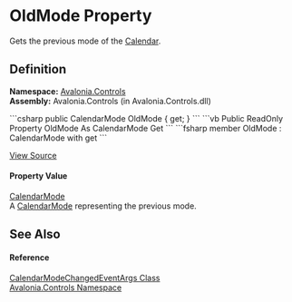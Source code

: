 # OldMode Property


Gets the previous mode of the <a href="T_Avalonia_Controls_Calendar">Calendar</a>.



## Definition
**Namespace:** <a href="N_Avalonia_Controls">Avalonia.Controls</a>  
**Assembly:** Avalonia.Controls (in Avalonia.Controls.dll)

<Tabs groupId="api-code-preview">
<TabItem value="csharp" label="C#">
```csharp
public CalendarMode OldMode { get; }
```
</TabItem>
<TabItem value="vb" label="VB">
```vb
Public ReadOnly Property OldMode As CalendarMode
	Get
```
</TabItem>
<TabItem value="fsharp" label="F#">
```fsharp
member OldMode : CalendarMode with get
```
</TabItem>
</Tabs>



<a href="https://github.com/AvaloniaUI/Avalonia/tree/master/src/Avalonia.Controls/Calendar/Calendar.cs#L131" title="View the source code">View Source</a>



#### Property Value
<a href="T_Avalonia_Controls_CalendarMode">CalendarMode</a>  
A <a href="T_Avalonia_Controls_CalendarMode">CalendarMode</a> representing the previous mode.

## See Also


#### Reference
<a href="T_Avalonia_Controls_CalendarModeChangedEventArgs">CalendarModeChangedEventArgs Class</a>  
<a href="N_Avalonia_Controls">Avalonia.Controls Namespace</a>  

